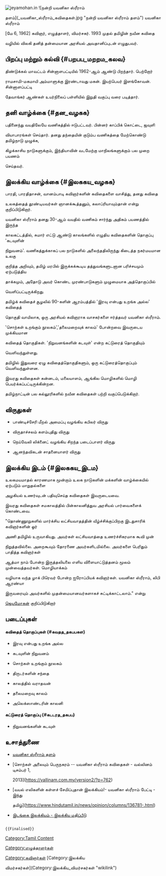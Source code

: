 ![jeyamohan.in](யவனிகா_ஸ்ரீராம்.JPG "jeyamohan.in") ![நன்றி யவனிகா ஸ்ரீராம்
தளம்](_யவனிகா_ஸ்ரீராம்_கவிதைகள்.jpg "நன்றி யவனிகா ஸ்ரீராம் தளம்") யவனிகா ஸ்ரீராம்
\[மே 6, 1962\] கவிஞர், எழுத்தாளர், விமர்சகர். 1993 முதல் தமிழின் நவீன கவிதை
வழியில் விலகி தனித் தன்மையான அரசியல் அவதானிப்புடன் எழுதுபவர்.

## பிறப்பு மற்றும் கல்வி {#பறபப_மறறம_கலவ}

திண்டுக்கல் மாவட்டம் சின்னாளபட்டியில் 1962-ஆம் ஆண்டு பிறந்தார். பெற்றோர்
ராமசாமி-மகமாயி அம்மாளுக்கு இரண்டாவது மகன். இயற்பெயர் இளங்கோவன். சின்னாளப்பட்டி
தேவாங்கர் ஆண்கள் உயர்நிலைப் பள்ளியில் இறுதி வகுப்பு வரை படித்தார்.

## தனி வாழ்க்கை {#தன_வழகக}

பதினைந்து வயதிலேயே வணிகத்தில் ஈடுபட்டவர். பின்னர் காப்பிக் கொட்டை, ஜவுளி
வியாபாரங்கள் செய்தார். தனது தந்தையின் குடும்ப வணிகத்தை மேற்கொண்டு தமிழ்நாடு முழுக்க,
கிழக்காசிய நாடுகளுக்கும், இந்தியாவின் வடமேற்கு மாநிலங்களுக்கும் பல முறை பயணம்
செய்தவர்.

## இலக்கிய வாழ்க்கை {#இலககய_வழகக}

பாரதி, பாரதிதாசன், வானம்பாடி கவிஞர்களின் கவிதைகளை வாசித்து, தனது கவிதை
உலகத்தைத் தூண்டியவர்கள் ஞானக்கூத்தனும், கலாப்ரியாவும்தான் என்று குறிப்பிடுகிறார்.

யவனிகா ஸ்ரீராம் தனது 30-ஆம் வயதில் வணிகம் சார்ந்து அதிகம் பயணத்தில் இருந்த
காலகட்டத்தில், சுமார் எட்டு ஆண்டு காலங்களில் எழுதிய கவிதைகளின் தொகுப்பு \'கடவுளின்
நிறுவனம்'. வணிகத்துக்காகப் பல நாடுகளில் அலைந்ததிலிருந்து கிடைத்த நகர்மயமான உலகு
குறித்த அறிவும், தமிழ் மரபில் இருக்கக்கூடிய தத்துவங்களுடனான பரிச்சயமும் ஏற்படுத்திய
தாக்கமும், அதோடு அவர் கொண்ட முரண்பாடுகளும் முழுமையாக அத்தொகுப்பில்
வெளிப்பட்டிருக்கிறது.

தமிழ்க் கவிதைச் சூழலில் 90-களின் ஆரம்பத்தில் \'இரவு என்பது உறங்க அல்ல' கவிதைத்
தொகுதி வாயிலாக, ஒரு அரசியல் கவிஞராக வாசகர்களை ஈர்த்தவர் யவனிகா ஸ்ரீராம்.

\'சொற்கள் உறங்கும் நூலகம்\',\'தலைமறைவுக் காலம்\' போன்றவை இவருடைய முக்கியமான
கவிதைத் தொகுதிகள். \'நிறுவனங்களின் கடவுள்\' என்ற கட்டுரைத் தொகுதியும்
வெளிவந்துள்ளது.

தமிழில் இதுவரை ஏழு கவிதைத்தொகுதிகளும், ஒரு கட்டுரைத்தொகுப்பும் வெளிவந்துள்ளன.
இவரது கவிதைகள் கன்னடம், மலையாளம், ஆங்கில மொழிகளில் மொழி பெயர்க்கப்பட்டிருக்கின்றன.

தமிழ்நாட்டின் பல கல்லூரிகளில் நவீன கவிதைகள் பற்றி வகுப்பெடுக்கிறார்.

## விருதுகள்

-   பாண்டிச்சேரி மீறல் அமைப்பு வழங்கிய கபிலர் விருது
-   விருதாச்சலம் களம்புதிது விருது
-   நெய்வேலி லிக்னைட் வழங்கிய சிறந்த படைப்பாளர் விருது
-   ஆனந்தவிகடன் சாதனையாளர் விருது

## இலக்கிய இடம் {#இலககய_இடம}

உலகமயமாதல் காரணமாக மூன்றாம் உலக நாடுகளின் மக்களின் வாழ்க்கையில் ஏற்படும் மாறுதல்களை
அழகியல் உணர்வுடன் பதிவுசெய்த கவிதைகள் இவருடையவை.

இவரது கவிதைகள் சமகாலத்தில் பின்காலனித்துவ அரசியல் பார்வைகளைக் கொண்டவை.

\"தொண்ணூறுகளில் மார்க்சிய லட்சியவாதத்தின் வீழ்ச்சிக்குப்பிறகு இடதுசாரிக் கவிஞர்களின் ஓர்
அணி தமிழில் உருவாகியது. அவர்கள் லட்சியவாத்தை உணர்ச்சிகரமாக கூவி முன்
நிறுத்தவில்லை. அறைகூவும் தோரணை அவர்களிடமில்லை. அவர்களை பெரிதும் பாதித்த கவிஞர்கள்
ஆத்மா நாம் போன்ற இருத்தலியலை எளிய விளையாட்டுத்தனம் மூலம் முன்வைத்தவர்கள். மொழியாக்கம்
வழியாக வந்த ழாக் பிரெவர் போன்ற ஐரோப்பியக் கவிஞர்கள். யவனிகா ஸ்ரீராம், லிபி ஆரண்யா
இருவரையும் அவர்களில் முதன்மையானவர்களாகச் சுட்டிக்காட்டலாம்.\" என்று
[ஜெயமோகன்](ஜெயமோகன் "wikilink") குறிப்பிடுகிறார்

## படைப்புகள்

#### கவிதைத் தொகுப்புகள் {#கவதத_தகபபகள}

-   இரவு என்பது உறங்க அல்ல
-   கடவுளின் நிறுவனம்
-   சொற்கள் உறங்கும் நூலகம்
-   திருடர்களின் சந்தை
-   காலத்தில் வராதவன்
-   தலைமறைவு காலம்
-   அலெக்ஸாண்டரின் காலனி

#### கட்டுரைத் தொகுப்பு {#கடடரத_தகபப}

-   நிறுவனங்களின் கடவுள்

## உசாத்துணை

-   [யவனிகா ஸ்ரீராம் தளம்](https://yavanikasriram.wordpress.com/blog/)
-   [சொற்கள் அலையும் பெருநகரம் -- யவனிகா ஸ்ரீராம் கவிதைகள் - வல்லினம் டிசம்பர் 1,
    2013](https://vallinam.com.my/version2/?p=762)
-   [வயல் எலிகளின் கள்ளச் சேமிப்புதான் இலக்கியம்!- யவனிகா ஸ்ரீராம் பேட்டி - இந்து
    தமிழ்](https://www.hindutamil.in/news/opinion/columns/136781-.html)
-   [இடங்கை இலக்கியம் - இலக்கிய மதிப்பீடு](https://www.jeyamohan.in/99655/)

```{=mediawiki}
{{Finalised}}
```
[Category:Tamil Content](Category:Tamil_Content "wikilink")
[Category:எழுத்தாளர்கள்](Category:எழுத்தாளர்கள் "wikilink")
[Category:கவிஞர்கள்](Category:கவிஞர்கள் "wikilink") [Category:இலக்கிய
விமர்சகர்கள்](Category:இலக்கிய_விமர்சகர்கள் "wikilink")
